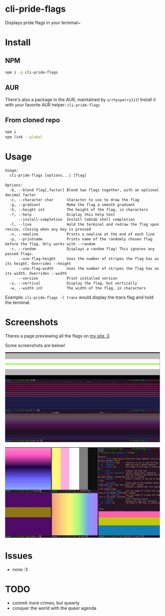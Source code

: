 # cli-pride-flags

Displays pride flags in your terminal~

# Install
## NPM
```sh
npm i -g cli-pride-flags
```

## AUR
There's also a package in the AUR, maintained by `u/rhysperry111`! Install it with your favorite AUR helper: `cli-pride-flags`

## From cloned repo
```sh
npm i
npm link --global
```

# Usage
```
Usage:
  cli-pride-flags [options...] [flag]

Options:
  -b, --blend flag[,factor] Blend two flags together, with an optional decimal factor
  -c, --character char      Character to use to draw the flag
  -g, --gradient            Make the flag a smooth gradient
  -h, --height int          The height of the flag, in characters
  -?, --help                Display this help text
      --install-completion  Install tabtab shell completion
  -l, --live                Hold the terminal and redraw the flag upon resize, closing when any key is pressed
  -n, --newline             Prints a newline at the end of each line
  -p, --printname           Prints name of the randomly chosen flag before the flag. Only works with --random
  -r, --random              Displays a random flag! This ignores any passed flags.
      --use-flag-height     Uses the number of stripes the flag has as its height. Overrides --height
      --use-flag-width      Uses the number of stripes the flag has as its width. Overrides --width
      --version             Print installed version
  -v, --vertical            Display the flag, but vertically
  -w, --width int           The width of the flag, in characters
```
Example: `cli-pride-flags -l trans` would display the trans flag and hold the terminal.

# Screenshots
Theres a page previewing all the flags on [my site :3](https://0xf0xx0.eth.limo/flags.html)

Some screenshots are below!

![agen, bi, fluid](./screenies/1.png)

![bunch of flags and help text :D](./screenies/2.png)

# Issues
- none :3

# TODO
- commit more crimes, but queerly
- conquer the world with the queer agenda
